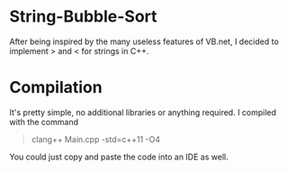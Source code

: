 # String-Bubble-Sort
After being inspired by the many useless features of VB.net, I decided to implement > and &lt; for strings in C++.

# Compilation
It's pretty simple, no additional libraries or anything required.
I compiled with the command
> clang++ Main.cpp -std=c++11 -O4

You could just copy and paste the code into an IDE as well.